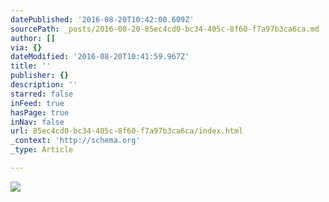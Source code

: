 ```yaml
---
datePublished: '2016-08-20T10:42:00.609Z'
sourcePath: _posts/2016-08-20-85ec4cd0-bc34-405c-8f60-f7a97b3ca6ca.md
author: []
via: {}
dateModified: '2016-08-20T10:41:59.967Z'
title: ''
publisher: {}
description: ''
starred: false
inFeed: true
hasPage: true
inNav: false
url: 85ec4cd0-bc34-405c-8f60-f7a97b3ca6ca/index.html
_context: 'http://schema.org'
_type: Article

---
```

![](https://the-grid-user-content.s3-us-west-2.amazonaws.com/a0056bbf-ba7a-40cd-b6ee-f294e2443720.jpg)